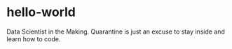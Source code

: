 # hello-world
Data Scientist in the Making.
Quarantine is just an excuse to stay inside and learn how to code.
